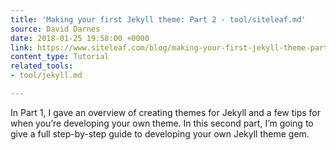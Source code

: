 ```yaml
---
title: 'Making your first Jekyll theme: Part 2 - tool/siteleaf.md'
source: David Darnes
date: 2018-01-25 19:58:00 +0000
link: https://www.siteleaf.com/blog/making-your-first-jekyll-theme-part-2
content_type: Tutorial
related_tools:
- tool/jekyll.md

---
```

In Part 1, I gave an overview of creating themes for Jekyll and a few tips for when you’re developing your own theme. In this second part, I’m going to give a full step-by-step guide to developing your own Jekyll theme gem.






